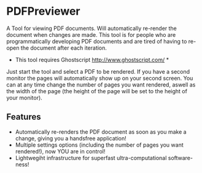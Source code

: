 # PDFPreviewer
A Tool for viewing PDF documents. Will automatically re-render the document when changes are made.
This tool is for people who are programmatically developing PDF documents and are tired of having to re-open the document after each iteration.

* This tool requires Ghostscript http://www.ghostscript.com/ *

Just start the tool and select a PDF to be rendered. If you have a second monitor the pages will automatically show up on your second screen.
You can at any time change the number of pages you want rendered, aswell as the width of the page (the height of the page will be set to the height of your monitor).

Features
-------------
* Automatically re-renders the PDF document as soon as you make a change, giving you a handsfree application!
* Multiple settings options (including the number of pages you want rendered!), now YOU are in control!
* Lightwegiht infrastructure for superfast ultra-computational software-ness!
